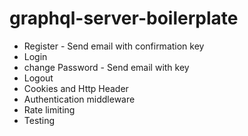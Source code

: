 # graphql-server-boilerplate

- Register - Send email with confirmation key
- Login
- change Password - Send email with key
- Logout
- Cookies and Http Header
- Authentication middleware
- Rate limiting
- Testing
